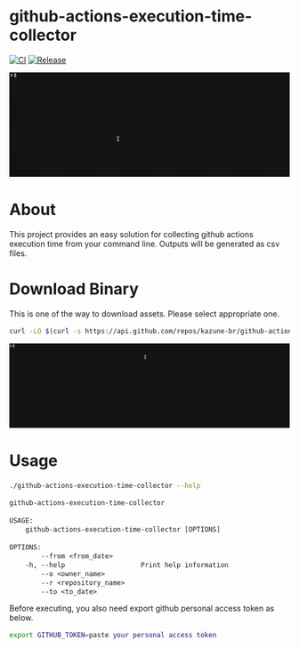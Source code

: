 # github-actions-execution-time-collector

[![CI](https://github.com/kazune-br/github-actions-execution-time-collector/actions/workflows/ci.yaml/badge.svg)](https://github.com/kazune-br/github-actions-execution-time-collector/actions/workflows/ci.yaml)
[![Release](https://github.com/kazune-br/github-actions-execution-time-collector/actions/workflows/release.yaml/badge.svg?branch=main)](https://github.com/kazune-br/github-actions-execution-time-collector/actions/workflows/release.yaml)

![execution-screen](./assets/execution-screen.gif)

# About
This project provides an easy solution for collecting github actions execution time from your command line. Outputs will be generated as csv files.

# Download Binary
This is one of the way to download assets. Please select appropriate one.
```bash
curl -LO $(curl -s https://api.github.com/repos/kazune-br/github-actions-execution-time-collector/releases/latest | jq -r ".assets[].browser_download_url" | fzf) 
```

![download](./assets/download.gif)

# Usage
```bash
./github-actions-execution-time-collector --help
```

```
github-actions-execution-time-collector 

USAGE:
    github-actions-execution-time-collector [OPTIONS]

OPTIONS:
        --from <from_date>       
    -h, --help                   Print help information
        --o <owner_name>         
        --r <repository_name>    
        --to <to_date> 
```

Before executing, you also need export github personal access token as below.
```bash
export GITHUB_TOKEN=paste your personal access token
```
